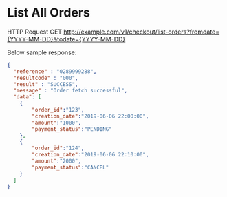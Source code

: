 # List All Orders

HTTP Request
GET http://example.com/v1/checkout/list-orders?fromdate={YYYY-MM-DD}&todate={YYYY-MM-DD}

Below sample response:

```json
{
  "reference" : "0289999288",
  "resultcode" : "000",
  "result" : "SUCCESS",
  "message" : "Order fetch successful",
  "data": [
  	{
  		"order_id":"123",
  		"creation_date":"2019-06-06 22:00:00",
  		"amount":"1000",
  		"payment_status":"PENDING"
  	},
  	{
  		"order_id":"124",
  		"creation_date":"2019-06-06 22:10:00",
  		"amount":"2000",
  		"payment_status":"CANCEL"
  	}
  ]
}
```